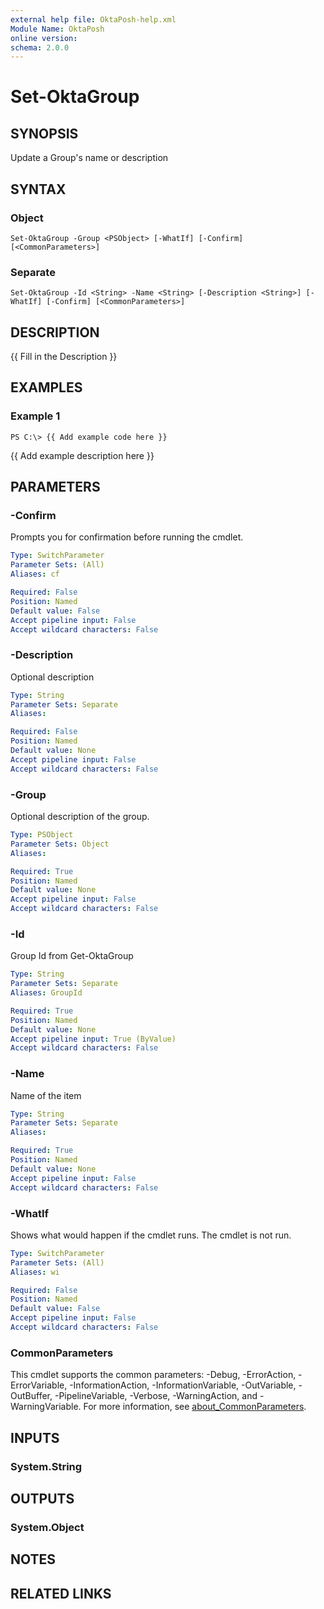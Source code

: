 ```yaml
---
external help file: OktaPosh-help.xml
Module Name: OktaPosh
online version:
schema: 2.0.0
---
```


# Set-OktaGroup

## SYNOPSIS
Update a Group's name or description

## SYNTAX

### Object
```
Set-OktaGroup -Group <PSObject> [-WhatIf] [-Confirm] [<CommonParameters>]
```

### Separate
```
Set-OktaGroup -Id <String> -Name <String> [-Description <String>] [-WhatIf] [-Confirm] [<CommonParameters>]
```

## DESCRIPTION
{{ Fill in the Description }}

## EXAMPLES

### Example 1
```
PS C:\> {{ Add example code here }}
```

{{ Add example description here }}

## PARAMETERS

### -Confirm
Prompts you for confirmation before running the cmdlet.

```yaml
Type: SwitchParameter
Parameter Sets: (All)
Aliases: cf

Required: False
Position: Named
Default value: False
Accept pipeline input: False
Accept wildcard characters: False
```

### -Description
Optional description

```yaml
Type: String
Parameter Sets: Separate
Aliases:

Required: False
Position: Named
Default value: None
Accept pipeline input: False
Accept wildcard characters: False
```

### -Group
Optional description of the group.

```yaml
Type: PSObject
Parameter Sets: Object
Aliases:

Required: True
Position: Named
Default value: None
Accept pipeline input: False
Accept wildcard characters: False
```

### -Id
Group Id from Get-OktaGroup

```yaml
Type: String
Parameter Sets: Separate
Aliases: GroupId

Required: True
Position: Named
Default value: None
Accept pipeline input: True (ByValue)
Accept wildcard characters: False
```

### -Name
Name of the item

```yaml
Type: String
Parameter Sets: Separate
Aliases:

Required: True
Position: Named
Default value: None
Accept pipeline input: False
Accept wildcard characters: False
```

### -WhatIf
Shows what would happen if the cmdlet runs.
The cmdlet is not run.

```yaml
Type: SwitchParameter
Parameter Sets: (All)
Aliases: wi

Required: False
Position: Named
Default value: False
Accept pipeline input: False
Accept wildcard characters: False
```

### CommonParameters
This cmdlet supports the common parameters: -Debug, -ErrorAction, -ErrorVariable, -InformationAction, -InformationVariable, -OutVariable, -OutBuffer, -PipelineVariable, -Verbose, -WarningAction, and -WarningVariable. For more information, see [about_CommonParameters](http://go.microsoft.com/fwlink/?LinkID=113216).

## INPUTS

### System.String
## OUTPUTS

### System.Object
## NOTES

## RELATED LINKS

